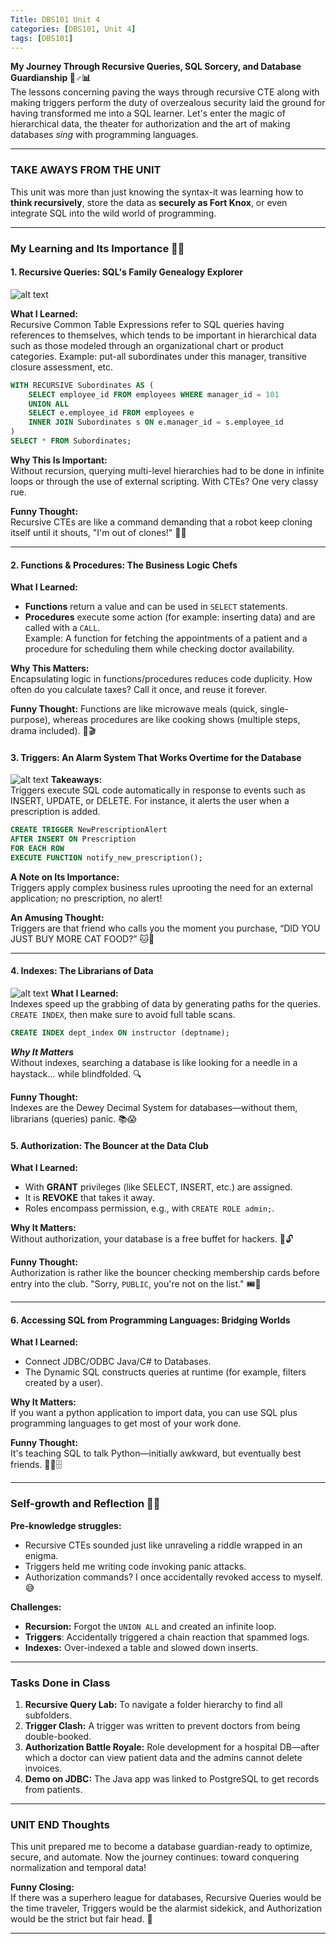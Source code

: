 ```yaml
---
Title: DBS101 Unit 4
categories: [DBS101, Unit 4]
tags: [DBS101]
---
```

**My Journey Through Recursive Queries, SQL Sorcery, and Database Guardianship 🧙♂️📊**  
The lessons concerning paving the ways through recursive CTE along with making triggers perform the duty of overzealous security laid the ground for having transformed me into a SQL learner. Let's enter the magic of hierarchical data, the theater for authorization and the art of making databases *sing* with programming languages.  

---

### **TAKE AWAYS FROM THE UNIT**  
This unit was more than just knowing the syntax-it was learning how to **think recursively**, store the data as **securely as Fort Knox**, or even integrate SQL into the wild world of programming.  

---

### **My Learning and Its Importance 🧠💡**  

#### **1. Recursive Queries: SQL's Family Genealogy Explorer**  
![alt text](../recursive.png)

**What I Learned:**  
Recursive Common Table Expressions refer to SQL queries having references to themselves, which tends to be important in hierarchical data such as those modeled through an organizational chart or product categories. Example: put-all subordinates under this manager, transitive closure assessment, etc.  
```sql  
WITH RECURSIVE Subordinates AS (  
    SELECT employee_id FROM employees WHERE manager_id = 101  
    UNION ALL  
    SELECT e.employee_id FROM employees e  
    INNER JOIN Subordinates s ON e.manager_id = s.employee_id  
)  
SELECT * FROM Subordinates;  
```  

**Why This Is Important:**  
Without recursion, querying multi-level hierarchies had to be done in infinite loops or through the use of external scripting. With CTEs? One very classy rue.  

**Funny Thought:**  
Recursive CTEs are like a command demanding that a robot keep cloning itself until it shouts, "I'm out of clones!" 🤖➰  

---

#### **2. Functions & Procedures: The Business Logic Chefs**  
**What I Learned:**  
- **Functions** return a value and can be used in `SELECT` statements.  
- **Procedures** execute some action (for example: inserting data) and are called with a `CALL`.  
Example: A function for fetching the appointments of a patient and a procedure for scheduling them while checking doctor availability.  

**Why This Matters:**  
Encapsulating logic in functions/procedures reduces code duplicity. How often do you calculate taxes? Call it once, and reuse it forever.  

**Funny Thought:** Functions are like microwave meals (quick, single-purpose), whereas procedures are like cooking shows (multiple steps, drama included). 🍲🎬  

#### **3. Triggers: An Alarm System That Works Overtime for the Database** 
 ![alt text](../Triggers-in-SQL.png)
**Takeaways:**  
Triggers execute SQL code automatically in response to events such as INSERT, UPDATE, or DELETE. For instance, it alerts the user when a prescription is added.  
```sql  
CREATE TRIGGER NewPrescriptionAlert  
AFTER INSERT ON Prescription  
FOR EACH ROW  
EXECUTE FUNCTION notify_new_prescription();  
```  

**A Note on Its Importance:**  
Triggers apply complex business rules uprooting the need for an external application; no prescription, no alert!  

**An Amusing Thought:**  
Triggers are that friend who calls you the moment you purchase, “DID YOU JUST BUY MORE CAT FOOD?” 🐱📱  

---

#### **4. Indexes: The Librarians of Data** 
 ![alt text](../index_sql.jpg)
**What I Learned:**  
Indexes speed up the grabbing of data by generating paths for the queries. `CREATE INDEX`, then make sure to avoid full table scans.  
```sql  
CREATE INDEX dept_index ON instructor (deptname);  
```  

***Why It Matters***  
Without indexes, searching a database is like looking for a needle in a haystack... while blindfolded. 🔍  

**Funny Thought:**  
Indexes are the Dewey Decimal System for databases—without them, librarians (queries) panic. 📚😱  

#### **5. Authorization: The Bouncer at the Data Club**  
**What I Learned:**  
- With **GRANT** privileges (like SELECT, INSERT, etc.) are assigned.  
- It is **REVOKE** that takes it away.  
- Roles encompass permission, e.g., with `CREATE ROLE admin;`.  

**Why It Matters:**  
Without authorization, your database is a free buffet for hackers. 🍣🔓  

**Funny Thought:**  
Authorization is rather like the bouncer checking membership cards before entry into the club. "Sorry, `PUBLIC`, you're not on the list." 🎟️🚫  

---

#### **6. Accessing SQL from Programming Languages: Bridging Worlds**  
**What I Learned:**  
- Connect JDBC/ODBC Java/C# to Databases.  
- The Dynamic SQL constructs queries at runtime (for example, filters created by a user).  

**Why It Matters:**  
If you want a python application to import data, you can use SQL plus programming languages to get most of your work done.  

**Funny Thought:**  
It's teaching SQL to talk Python—initially awkward, but eventually best friends. 🐍🤝🗄️  

---

### **Self-growth and Reflection 🌱💭**  
**Pre-knowledge struggles:**  
- Recursive CTEs sounded just like unraveling a riddle wrapped in an enigma.  
- Triggers held me writing code invoking panic attacks.  
- Authorization commands? I once accidentally revoked access to myself. 😅  

  

**Challenges:**  
- **Recursion:** Forgot the `UNION ALL` and created an infinite loop.  
- **Triggers**: Accidentally triggered a chain reaction that spammed logs.  
- **Indexes:** Over-indexed a table and slowed down inserts.  

---

### **Tasks Done in Class**  
1. **Recursive Query Lab:** To navigate a folder hierarchy to find all subfolders.  
2. **Trigger Clash:** A trigger was written to prevent doctors from being double-booked.  
3. **Authorization Battle Royale:** Role development for a hospital DB—after which a doctor can view patient data and the admins cannot delete invoices.  
4. **Demo on JDBC:** The Java app was linked to PostgreSQL to get records from patients.  

---

### **UNIT END Thoughts**  
This unit prepared me to become a database guardian-ready to optimize, secure, and automate. Now the journey continues: toward conquering normalization and temporal data! 

**Funny Closing:**  
If there was a superhero league for databases, Recursive Queries would be the time traveler, Triggers would be the alarmist sidekick, and Authorization would be the strict but fair head. 🦸  

---
